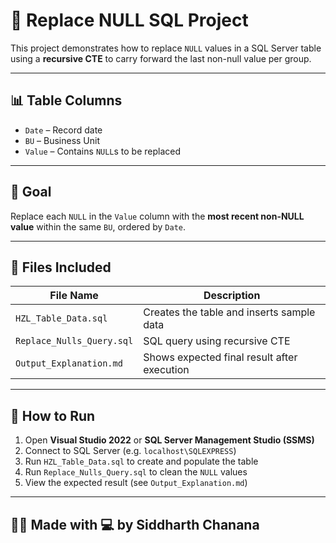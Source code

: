 ﻿# 🚀 Replace NULL SQL Project

This project demonstrates how to replace `NULL` values in a SQL Server table using a **recursive CTE** to carry forward the last non-null value per group.

---

## 📊 Table Columns

- `Date` – Record date  
- `BU` – Business Unit  
- `Value` – Contains `NULL`s to be replaced

---

## 🎯 Goal

Replace each `NULL` in the `Value` column with the **most recent non-NULL value** within the same `BU`, ordered by `Date`.

---

## 📁 Files Included

| File Name                | Description                                  |
|--------------------------|----------------------------------------------|
| `HZL_Table_Data.sql`     | Creates the table and inserts sample data    |
| `Replace_Nulls_Query.sql`| SQL query using recursive CTE                |
| `Output_Explanation.md`  | Shows expected final result after execution  |

---

## 🚀 How to Run

1. Open **Visual Studio 2022** or **SQL Server Management Studio (SSMS)**
2. Connect to SQL Server (e.g. `localhost\SQLEXPRESS`)
3. Run `HZL_Table_Data.sql` to create and populate the table
4. Run `Replace_Nulls_Query.sql` to clean the `NULL` values
5. View the expected result (see `Output_Explanation.md`)

---

## 👨‍💻 Made with 💻 by Siddharth Chanana
